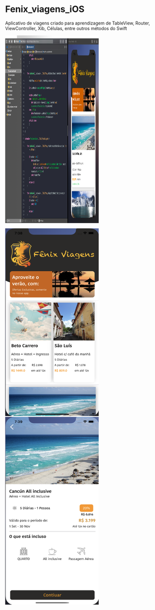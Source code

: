 # Fenix_viagens_iOS
Aplicativo de viagens criado para aprendizagem de TableView, Router, ViewController, Xib, Células, entre outros métodos do Swift


<img src="https://github.com/jeff77araujo/Fenix_viagens_iOS/blob/main/projeto_fenix_viagens.png" height=600 width=300 /> 

<img src="https://github.com/jeff77araujo/Fenix_viagens_iOS/blob/main/home_fenix_viagens.png" height=600 width=300 /> <img src="https://github.com/jeff77araujo/Fenix_viagens_iOS/blob/main/detalhes_fenix_viagens.png" height=600 width=300 /> 

